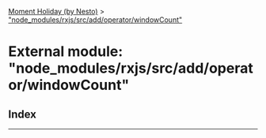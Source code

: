 [Moment Holiday (by Nesto)](../README.md) > ["node_modules/rxjs/src/add/operator/windowCount"](../modules/_node_modules_rxjs_src_add_operator_windowcount_.md)

# External module: "node_modules/rxjs/src/add/operator/windowCount"

## Index

---

